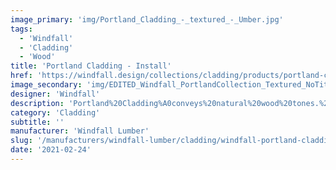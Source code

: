 ```yaml
---
image_primary: 'img/Portland_Cladding_-_textured_-_Umber.jpg'
tags:
  - 'Windfall'
  - 'Cladding'
  - 'Wood'
title: 'Portland Cladding - Install'
href: 'https://windfall.design/collections/cladding/products/portland-cladding?variant=7359814074398'
image_secondary: 'img/EDITED_Windfall_PortlandCollection_Textured_NoTitle_300dpi.jpg'
designer: 'Windfall'
description: 'Portland%20Cladding%A0conveys%20natural%20wood%20tones.%20The%20cladding%20is%20made%20from%20reclaimed%20Douglas%20fir%20solid%20and%20glue%20laminated%20beams%20from%20deconstructed%20industrial%2C%20agricultural%2C%20and%20residential%20buildings%20in%20the%20Pacific%20NW.%A0Portland%20Cladding%A0has%A0beveled%20edges%20with%20tongue%20and%20groove%20sides%20for%20easy%20installation.%2025%25%20of%A0the%20boards%20retain%20a%20skip-sawn%20face.%A0Some%20reclaimed%20marks%20may%20be%20evident%20including%20nail%20holes%2C%20staining%2C%20and%20finger%20joints.%A0Portland%20Cladding%20is%20available%20in%20a%20smooth%20or%20textured%20face%2C%20in%208%20standard%20finishes%2C%20and%20measures%20%BD%u201D%20thick%2C%204%20%BD%u201D%20wide%2C%20in%20random%20lengths%20of%202%u2019%20to%208%u2019.'
category: 'Cladding'
subtitle: ''
manufacturer: 'Windfall Lumber'
slug: '/manufacturers/windfall-lumber/cladding/windfall-portland-cladding-install'
date: '2021-02-24'
---
```

